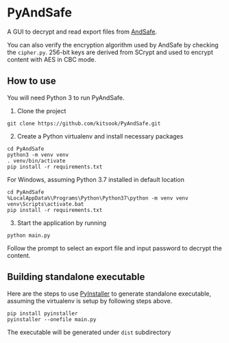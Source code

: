 # PyAndSafe

A GUI to decrypt and read export files from [AndSafe](https://play.google.com/store/apps/details?id=net.clarenceho.andsafe3).

You can also verify the encryption algorithm used by AndSafe by checking the `cipher.py`.
256-bit keys are derived from SCrypt and used to encrypt content with AES in CBC mode.

## How to use

You will need Python 3 to run PyAndSafe.

1. Clone the project

```
git clone https://github.com/kitsook/PyAndSafe.git
```

2. Create a Python virtualenv and install necessary packages

```
cd PyAndSafe
python3 -m venv venv
. venv/bin/activate
pip install -r requirements.txt
```

For Windows, assuming Python 3.7 installed in default location

```
cd PyAndSafe
%LocalAppData%\Programs\Python\Python37\python -m venv venv
venv\Scripts\activate.bat
pip install -r requirements.txt
```

3. Start the application by running
```
python main.py
```
Follow the prompt to select an export file and input password to decrypt the content.


## Building standalone executable

Here are the steps to use [PyInstaller](http://www.pyinstaller.org/) to generate standalone executable, assuming the virtualenv is setup by following steps above.

```
pip install pyinstaller
pyinstaller --onefile main.py
```

The executable will be generated under `dist` subdirectory
